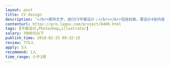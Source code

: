 ```yaml
---                
layout: post       
title: CV design           
description: '</br>提供文字，进行CV平面设计；</br></br>包括封面，需设计4张内容；</br></br>主视觉需提前沟通确定；</br>'     
contenturl: https://pro.lagou.com/project/6406.html      
tags: [平面设计,Photoshop,illustrator]            
salary: 3000元以下          
publish_time: 2018-02-25 09:32:15         
review: 775人                   
apply: 5人                   
recommend: 1人                   
time_range: 小于1周              
---                 
```

